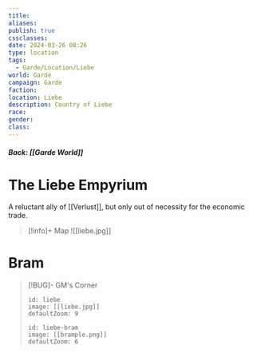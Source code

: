 ```yaml
---
title: 
aliases: 
publish: true
cssclasses: 
date: 2024-03-26 08:26
type: location
tags:
  - Garde/Location/Liebe
world: Garde
campaign: Garde
faction: 
location: Liebe
description: Country of Liebe
race: 
gender: 
class:
---
```

##### Back: [[Garde World]]
# The Liebe Empyrium
A reluctant ally of [[Verlust]], but only out of necessity for the economic trade.
> [!info]+ Map
> ![[liebe.jpg]]


# Bram



> [!BUG]- GM's Corner
> ```leaflet
> id: liebe
> image: [[liebe.jpg]]
> defaultZoom: 9
> ```
>
> ```leaflet
> id: liebe-bram
> image: [[brample.png]]
> defaultZoom: 6
> ```
